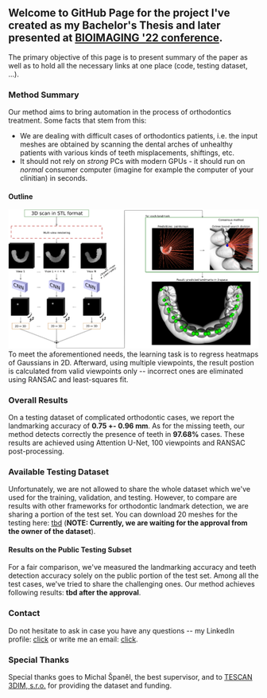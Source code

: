 ## Welcome to GitHub Page for the project I've created as my Bachelor's Thesis and later presented at [BIOIMAGING '22 conference](https://http://www.bioimaging.biostec.org/).

The primary objective of this page is to present summary of the paper as well as to hold all the necessary links at one place (code, testing dataset, ...).

### Method Summary
Our method aims to bring automation in the process of orthodontics treatment. Some facts that stem from this:
  - We are dealing with difficult cases of orthodontics patients, i.e. the input meshes are obtained by scanning the dental arches of unhealthy patients with various kinds of teeth misplacements, shiftings, etc. 
  - It should not rely on *strong* PCs with modern GPUs - it should run on *normal* consumer computer (imagine for example the computer of your clinitian) in seconds.
 
#### Outline
![](outline.png)
 To meet the aforementioned needs, the learning task is to regress heatmaps of Gaussians in 2D. Afterward, using multiple viewpoints, the result postion is calculated from valid viewpoints only -- incorrect ones are eliminated using RANSAC and least-squares fit.
 
### Overall Results
On a testing dataset of complicated orthodontic cases, we report the landmarking accuracy of **0.75 +- 0.96 mm**. As for the missing teeth, our method detects correctly the presence of teeth in **97.68%** cases. These results are achieved using Attention U-Net, 100 viewpoints and RANSAC post-processing.

### Available Testing Dataset
Unfortunately, we are not allowed to share the whole dataset which we've used for the training, validation, and testing. However, to compare are results with other frameworks for orthodontic landmark detection, we are sharing a portion of the test set. You can download 20 meshes for the testing here: [tbd](https://tbd) (**NOTE: Currently, we are waiting for the approval from the owner of the dataset**).

#### Results on the Public Testing Subset
For a fair comparison, we've measured the landmarking accuracy and teeth detection accuracy solely on the public portion of the test set. Among all the test cases, we've tried to share the challenging ones. Our method achieves following results: **tbd after the approval**. 

### Contact
Do not hesitate to ask in case you have any questions -- my LinkedIn profile: [click](https://www.linkedin.com/in/tibor-kub%C3%ADk-7a4364181/) or write me an email: [click](mailto:xkubik34@stud.fit.vutbr.cz).

### Special Thanks
Special thanks goes to Michal Španěl, the best supervisor, and to [TESCAN 3DIM, s.r.o.](https://www.linkedin.com/company/tescan-3dim/) for providing the dataset and funding.
